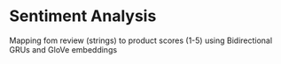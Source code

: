 # Sentiment Analysis

Mapping fom review (strings) to product scores (1-5) using Bidirectional GRUs and GloVe embeddings
